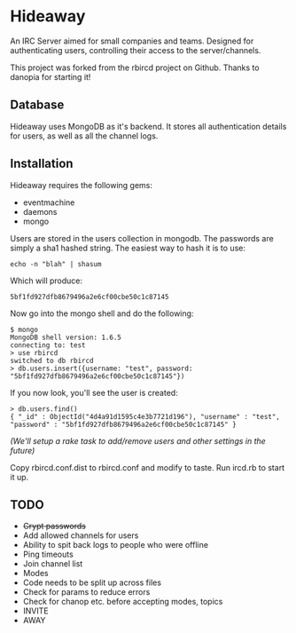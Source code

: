# Hideaway #

An IRC Server aimed for small companies and teams. Designed for
authenticating users, controlling their access to the server/channels.

This project was forked from the rbircd project on Github. Thanks to 
danopia for starting it!

## Database ##

Hideaway uses MongoDB as it's backend. It stores all authentication
details for users, as well as all the channel logs.

## Installation ##

Hideaway requires the following gems:

* eventmachine
* daemons
* mongo

Users are stored in the users collection in mongodb. The passwords are
simply a sha1 hashed string. The easiest way to hash it is to use:

	echo -n "blah" | shasum

Which will produce:

	5bf1fd927dfb8679496a2e6cf00cbe50c1c87145

Now go into the mongo shell and do the following:

	$ mongo
	MongoDB shell version: 1.6.5
	connecting to: test
	> use rbircd
	switched to db rbircd
	> db.users.insert({username: "test", password: "5bf1fd927dfb8679496a2e6cf00cbe50c1c87145"})

If you now look, you'll see the user is created:

	> db.users.find()
	{ "_id" : ObjectId("4d4a91d1595c4e3b7721d196"), "username" : "test", "password" : "5bf1fd927dfb8679496a2e6cf00cbe50c1c87145" }
	
*(We'll setup a rake task to add/remove users and other settings in the
future)*

Copy rbircd.conf.dist to rbircd.conf and modify to taste. Run ircd.rb to
start it up.

## TODO ##

* <strike>Crypt passwords</strike>
* Add allowed channels for users
* Ability to spit back logs to people who were offline
* Ping timeouts
* Join channel list
* Modes
* Code needs to be split up across files
* Check for params to reduce errors
* Check for chanop etc. before accepting modes, topics
* INVITE
* AWAY
